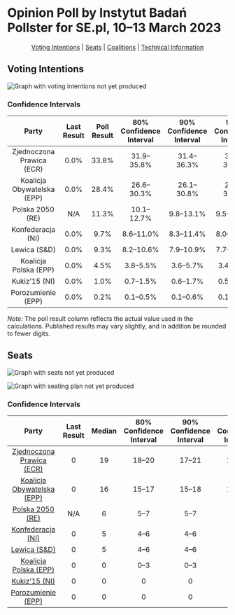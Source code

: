 # Opinion Poll by Instytut Badań Pollster for SE.pl, 10–13 March 2023

<p align="center"><a href="#voting-intentions">Voting Intentions</a> | <a href="#seats">Seats</a> | <a href="#coalitions">Coalitions</a> | <a href="#technical-information">Technical Information</a></p>

## Voting Intentions

![Graph with voting intentions not yet produced](2023-03-13-InstytutBadańPollster.png "Voting Intentions")

### Confidence Intervals

| Party | Last Result | Poll Result | 80% Confidence Interval | 90% Confidence Interval | 95% Confidence Interval | 99% Confidence Interval |
|:-----:|:-----------:|:-----------:|:-----------------------:|:-----------------------:|:-----------------------:|:-----------------------:|
| Zjednoczona Prawica (ECR) | 0.0% | 33.8% | 31.9–35.8% |31.4–36.3% |30.9–36.8% |30.0–37.7% |
| Koalicja Obywatelska (EPP) | 0.0% | 28.4% | 26.6–30.3% |26.1–30.8% |25.7–31.3% |24.8–32.2% |
| Polska 2050 (RE) | N/A | 11.3% | 10.1–12.7% |9.8–13.1% |9.5–13.4% |8.9–14.1% |
| Konfederacja (NI) | 0.0% | 9.7% | 8.6–11.0% |8.3–11.4% |8.0–11.7% |7.5–12.3% |
| Lewica (S&D) | 0.0% | 9.3% | 8.2–10.6% |7.9–10.9% |7.7–11.3% |7.2–11.9% |
| Koalicja Polska (EPP) | 0.0% | 4.5% | 3.8–5.5% |3.6–5.7% |3.4–6.0% |3.0–6.5% |
| Kukiz’15 (NI) | 0.0% | 1.0% | 0.7–1.5% |0.6–1.7% |0.5–1.8% |0.4–2.1% |
| Porozumienie (EPP) | 0.0% | 0.2% | 0.1–0.5% |0.1–0.6% |0.1–0.7% |0.0–0.9% |

*Note:* The poll result column reflects the actual value used in the calculations. Published results may vary slightly, and in addition be rounded to fewer digits.

## Seats

![Graph with seats not yet produced](2023-03-13-InstytutBadańPollster-seats.png "Seats")

![Graph with seating plan not yet produced](2023-03-13-InstytutBadańPollster-seating-plan.png "Seating Plan")

### Confidence Intervals

| Party | Last Result | Median | 80% Confidence Interval | 90% Confidence Interval | 95% Confidence Interval | 99% Confidence Interval |
|:-----:|:-----------:|:------:|:-----------------------:|:-----------------------:|:-----------------------:|:-----------------------:|
| <a href="#zjednoczona-prawica-(ecr)">Zjednoczona Prawica (ECR)</a> | 0 | 19 | 18–20 |17–21 |17–21 |17–22 |
| <a href="#koalicja-obywatelska-(epp)">Koalicja Obywatelska (EPP)</a> | 0 | 16 | 15–17 |15–18 |14–18 |14–18 |
| <a href="#polska-2050-(re)">Polska 2050 (RE)</a> | N/A | 6 | 5–7 |5–7 |5–7 |5–8 |
| <a href="#konfederacja-(ni)">Konfederacja (NI)</a> | 0 | 5 | 4–6 |4–6 |4–6 |4–7 |
| <a href="#lewica-(s&d)">Lewica (S&D)</a> | 0 | 5 | 4–6 |4–6 |4–6 |4–6 |
| <a href="#koalicja-polska-(epp)">Koalicja Polska (EPP)</a> | 0 | 0 | 0–3 |0–3 |0–3 |0–3 |
| <a href="#kukiz’15-(ni)">Kukiz’15 (NI)</a> | 0 | 0 | 0 |0 |0 |0 |
| <a href="#porozumienie-(epp)">Porozumienie (EPP)</a> | 0 | 0 | 0 |0 |0 |0 |

